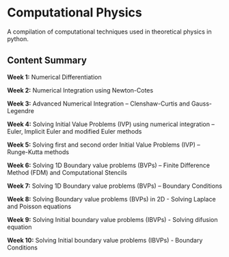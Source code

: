 # Computational Physics
A compilation of computational techniques used in theoretical physics in python.

## Content Summary
**Week 1:** Numerical Differentiation

**Week 2:** Numerical Integration using Newton-Cotes

**Week 3:** Advanced Numerical Integration – Clenshaw-Curtis and Gauss-Legendre

**Week 4:** Solving Initial Value Problems (IVP) using numerical integration – Euler, Implicit Euler and modified Euler methods

**Week 5:** Solving first and second order Initial Value Problems (IVP) – Runge-Kutta methods

**Week 6:** Solving 1D Boundary value problems (BVPs) – Finite Difference Method (FDM) and Computational Stencils

**Week 7:** Solving 1D Boundary value problems (BVPs) – Boundary Conditions

**Week 8:** Solving Boundary value problems (BVPs) in 2D - Solving Laplace and Poisson equations

**Week 9:** Solving Initial boundary value problems (IBVPs) - Solving difusion equation

**Week 10:** Solving Initial boundary value problems (IBVPs) - Boundary Conditions
